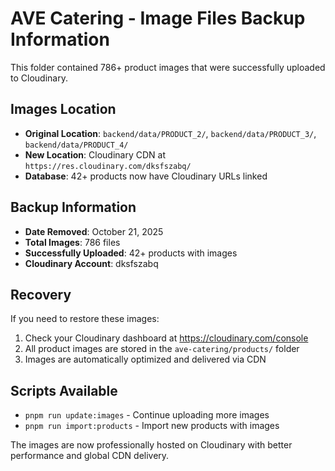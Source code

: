 # AVE Catering - Image Files Backup Information

This folder contained 786+ product images that were successfully uploaded to Cloudinary.

## Images Location

- **Original Location**: `backend/data/PRODUCT_2/`, `backend/data/PRODUCT_3/`, `backend/data/PRODUCT_4/`
- **New Location**: Cloudinary CDN at `https://res.cloudinary.com/dksfszabq/`
- **Database**: 42+ products now have Cloudinary URLs linked

## Backup Information

- **Date Removed**: October 21, 2025
- **Total Images**: 786 files
- **Successfully Uploaded**: 42+ products with images
- **Cloudinary Account**: dksfszabq

## Recovery

If you need to restore these images:

1. Check your Cloudinary dashboard at https://cloudinary.com/console
2. All product images are stored in the `ave-catering/products/` folder
3. Images are automatically optimized and delivered via CDN

## Scripts Available

- `pnpm run update:images` - Continue uploading more images
- `pnpm run import:products` - Import new products with images

The images are now professionally hosted on Cloudinary with better performance and global CDN delivery.
